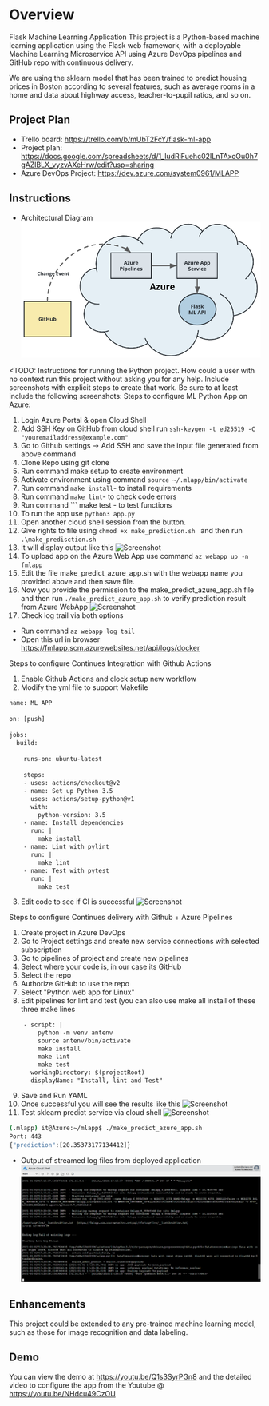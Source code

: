 # Overview
Flask Machine Learning Application
This project is a Python-based machine learning application using the Flask web framework, with a deployable Machine Learning Microservice API using Azure DevOps pipelines and GitHub repo with continuous delivery.

We are using the sklearn model that has been trained to predict housing prices in Boston according to several features, such as average rooms in a home and data about highway access, teacher-to-pupil ratios, and so on. 

## Project Plan

* Trello board: https://trello.com/b/mUbT2FcY/flask-ml-app
* Project plan: https://docs.google.com/spreadsheets/d/1_ludRiFuehc02ILnTAxcOu0h7gAZlBLX_vyzvAXeHrw/edit?usp=sharing
* Azure DevOps Project: https://dev.azure.com/system0961/MLAPP

## Instructions

* Architectural Diagram 
![Screenshot](screens/cd-diagram.png)

<TODO:  Instructions for running the Python project.  How could a user with no context run this project without asking you for any help.  Include screenshots with explicit steps to create that work. Be sure to at least include the following screenshots:
Steps to configure ML Python App on Azure:
1. Login Azure Portal & open Cloud Shell
2. Add SSH Key on GitHub from cloud shell run
``` ssh-keygen -t ed25519 -C "youremailaddress@example.com" ```
3. Go to Github settings -> Add SSH and save the input file generated from above command
4. Clone Repo using git clone 
5. Run command make setup to create environment
6. Activate environment using command ``` source ~/.mlapp/bin/activate ```
5. Run command ``` make install ```- to install requirements
6. Run command ``` make lint ```- to check code errors
7. Run command ``` make test - to test functions
8. To run the app use ``` python3 app.py ```
9. Open another cloud shell session from the button.
10. Give rights to file using ```chmod +x make_prediction.sh ``` and then run ``` .\make_predisction.sh ```
11. It will display output like this 
![Screenshot](screens/pred.png)
12. To upload app on the Azure Web App use command ``` az webapp up -n fmlapp ```
13. Edit the file make_predict_azure_app.sh with the webapp name you provided above and then save file.
14. Now you provide the permission to the make_predict_azure_app.sh file and then run ``` ./make_predict_azure_app.sh ``` to verify prediction result from Azure WebApp
![Screenshot](screens/testprod.png)
15. Check log trail via both options
   - Run command ``` az webapp log tail ```
   - Open this url in browser https://fmlapp.scm.azurewebsites.net/api/logs/docker

Steps to configure Continues Integrattion with Github Actions
1. Enable Github Actions and clock setup new workflow
2. Modify the yml file to support Makefile 
```
name: ML APP

on: [push]

jobs:
  build:

    runs-on: ubuntu-latest

    steps:
    - uses: actions/checkout@v2
    - name: Set up Python 3.5
      uses: actions/setup-python@v1
      with:
        python-version: 3.5
    - name: Install dependencies
      run: |
        make install
    - name: Lint with pylint
      run: |
        make lint
    - name: Test with pytest
      run: |
        make test

```
3. Edit code to see if CI is successful
![Screenshot](screens/ci.png)

Steps to configure Continues delivery with Github + Azure Pipelines
1. Create project in Azure DevOps
2. Go to Project settings and create new service connections with selected subscription
3. Go to pipelines of project and create new pipelines
4. Select where your code is, in our case its GitHub
5. Select the repo
6. Authorize GitHub to use the repo
7. Select "Python web app for Linux"
8. Edit pipelines for lint and test (you can also use make all install of these three make lines
```
    - script: |
        python -m venv antenv
        source antenv/bin/activate
        make install
        make lint
        make test
      workingDirectory: $(projectRoot)
      displayName: "Install, lint and Test"
```
9. Save and Run YAML
10. Once successful you will see the results like this
![Screenshot](screens/cd.png)
13. Test sklearn predict service via cloud shell
![Screenshot](screens/testprod.png)

```bash
(.mlapp) it@Azure:~/mlapp$ ./make_predict_azure_app.sh
Port: 443
{"prediction":[20.35373177134412]}
```

* Output of streamed log files from deployed application
![Screenshot](screens/log.png)


## Enhancements

This project could be extended to any pre-trained machine learning model, such as those for image recognition and data labeling.

## Demo 

You can view the demo at https://youtu.be/Q1s3SyrPGn8 and the detailed video to configure the app from the Youtube @ https://youtu.be/NHdcu49CzOU


